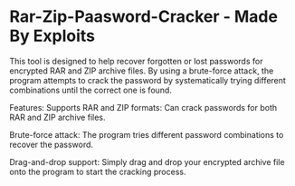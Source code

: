 # Rar-Zip-Paasword-Cracker - Made By Exploits
This tool is designed to help recover forgotten or lost passwords for encrypted RAR and ZIP archive files. By using a brute-force attack, the program attempts to crack the password by systematically trying different combinations until the correct one is found.

Features:
Supports RAR and ZIP formats: Can crack passwords for both RAR and ZIP archive files.

Brute-force attack: The program tries different password combinations to recover the password.

Drag-and-drop support: Simply drag and drop your encrypted archive file onto the program to start the cracking process.
